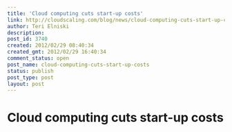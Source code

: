 ```yaml
---
title: 'Cloud computing cuts start-up costs'
link: http://cloudscaling.com/blog/news/cloud-computing-cuts-start-up-costs/
author: Teri Elniski
description: 
post_id: 3740
created: 2012/02/29 08:40:34
created_gmt: 2012/02/29 16:40:34
comment_status: open
post_name: cloud-computing-cuts-start-up-costs
status: publish
post_type: post
layout: post
---
```


# Cloud computing cuts start-up costs


